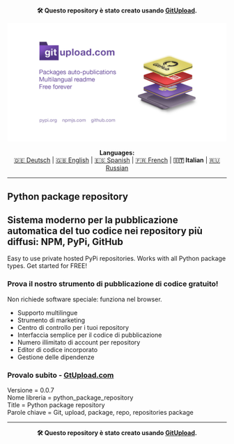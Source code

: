 <p align="center"><b>🛠️ Questo repository è stato creato usando <a href="https://gitupload.com">GitUpload</a>.</b></p>
<p align="center"><a href="https://gitupload.com"><img src="https://github.com/markolofsen/python_package_repository//blob/master/.banners/banner_it.jpg?raw=1" /></a></p>
<p align="center"><b>Languages:</b><br /><a href="https://github.com/markolofsen/python_package_repository/blob/master/README_de.md">🇩🇪 Deutsch</a> | <a href="https://github.com/markolofsen/python_package_repository/blob/master/README.md">🇬🇧 English</a> | <a href="https://github.com/markolofsen/python_package_repository/blob/master/README_es.md">🇪🇸 Spanish</a> | <a href="https://github.com/markolofsen/python_package_repository/blob/master/README_fr.md">🇫🇷 French</a> | <b>🇮🇹 Italian</b> | <a href="https://github.com/markolofsen/python_package_repository/blob/master/README_ru.md">🇷🇺 Russian</a></p>

---

## Python package repository
## Sistema moderno per la pubblicazione automatica del tuo codice nei repository più diffusi: NPM, PyPi, GitHub

Easy to use private hosted PyPi repositories. Works with all Python package types. Get started for FREE!

### Prova il nostro strumento di pubblicazione di codice gratuito!

Non richiede software speciale: funziona nel browser.

* Supporto multilingue
* Strumento di marketing
* Centro di controllo per i tuoi repository
* Interfaccia semplice per il codice di pubblicazione
* Numero illimitato di account per repository
* Editor di codice incorporato
* Gestione delle dipendenze

### Provalo subito - <a href="https://gitupload.com">GtUpload.com</a>

Versione = 0.0.7 <br />
Nome libreria = python_package_repository <br />
Title = Python package repository <br />
Parole chiave = Git,  upload,  package,  repo, repositories package <br />

---

<p align="center"><b>🛠️ Questo repository è stato creato usando <a href="https://gitupload.com">GitUpload</a>.</b></p>